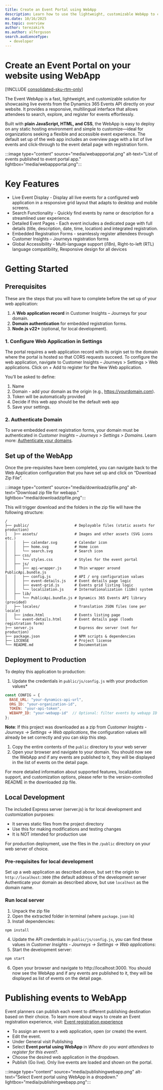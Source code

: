 ```yaml
---
title: Create an Event Portal using WebApp
description: Learn how to use the lightweight, customizable WebApp to create and host Event Portals on your domains.
ms.date: 10/16/2025
ms.topic: overview
author: terezakirk
ms.author: alferguson
search.audienceType: 
  - developer
---
```


# Create an Event Portal on your website using WebApp
[!INCLUDE [consolidated-sku-rtm-only](.././includes/consolidated-sku-rtm-only.md)]

The Event WebApp is a fast, lightweight, and customizable solution for showcasing live events from the Dynamics 365 Events API directly on your website. It provides a responsive, multilingual interface that allows attendees to search, explore, and register for events effortlessly. 

Built with **plain JavaScript, HTML, and CSS**, the WebApp is easy to deploy on any static hosting environment and simple to customize—ideal for organizations seeking a flexible and accessible event experience. The default set up of the web app includes an overview page with a list of live events and click-through to the event detail page with registration form.

:::image type="content" source="media/webappportal.png" alt-text="List of events published to event portal app." lightbox="media/webappportal.png":::

# Key Features 
- Live Event Display - Display all live events for a configured web application in a responsive grid layout that adapts to desktop and mobile screens.
- Search Functionality - Quickly find events by name or description for a streamlined user experience.
- Detailed Event Pages - Each event includes a dedicated page with full details (title, description, date, time, location) and integrated registration.
- Embedded Registration Forms  - seamlessly register attendees through Customer Insights – Journeys registration forms
- Global Accessibility - Multi-language support (i18n), Right-to-left (RTL) language compatibility, Responsive design for all devices 

# Getting Started 
## Prerequisites 
These are the steps that you will have to complete before the set up of your web application:
1. A **Web application record** in Customer Insights – Journeys for your domain.
1. **Domain authentication** for embedded registration forms.
1. **Node.js v22+** (optional, for local development).

### 1. Configure Web Application in Settings 
The portal requires a web application record with its origin set to the domain where the portal is hosted so that CORS requests succeed. To configure the web application, navigate to Customer Insights – Journeys > Settings > Web applications. Click on + Add to register for the New Web application.  

You’ll be asked to define:  
1. Name  
1. Domain - add your domain as the origin (e.g., https://yourdomain.com). 
1. Token will be automatically provided  
1. Decide if this web app should be the default web app 
1. Save your settings.

### 2. Authenticate Domain
To serve embedded event registration forms, your domain must be authenticated in *Customer Insights – Journeys > Settings > Domains*. Learn more: [Authenticate your domains](https://learn.microsoft.com/en-us/dynamics365/customer-insights/journeys/domain-authentication). 

## Set up of the WebApp  
Once the pre-requisites have been completed, you can navigate back to the Web Application configuration that you have set up and click on “Download Zip File”.  

:::image type="content" source="media/downloadzipfile.png" alt-text="Download zip file for webapp." lightbox="media/downloadzipfile.png":::

This will trigger download and the folders in the zip file will have the following structure:  

``` 
/ 
├── public/                     # Deployable files (static assets for production) 
│   ├── assets/                 # Images and other assets (SVG icons etc.) 
│   │   ├── calendar.svg        # Calendar icon 
│   │   ├── home.svg            # Home icon 
│   │   └── search.svg          # Search icon 
│   ├── css/ 
│   │   └── styles.css          # Styles for the event portal 
│   ├── js/ 
│   │   ├── api-wrapper.js      # Thin wrapper around PublicApi.bundle.js 
│   │   ├── config.js           # API / org configuration values 
│   │   ├── event-details.js    # Event details page logic 
│   │   ├── event-grid.js       # Events grid listing logic 
│   │   └── localization.js     # Internationalization (i18n) system 
│   ├── lib/ 
│   │   └── PublicApi.bundle.js # Dynamics 365 Events API library (provided) 
│   ├── locales/                # Translation JSON files (one per locale) 
│   ├── index.html              # Events listing page 
│   └── event-details.html      # Event details page (loads registration form) 
├── server.js                   # Express dev server (not for production) 
├── package.json                # NPM scripts & dependencies 
├── LICENSE                     # Project license 
└── README.md                   # Documentation 
``` 
## Deployment to Production  

To deploy this application to production: 

1. Update the credentials in `public/js/config.js` with your production values* 
```javascript 
const CONFIG = { 
  BASE_URL: "your-dynamics-api-url", 
  ORG_ID: "your-organization-id", 
  TOKEN: "your-api-token", 
  WEBAPP_ID: "your-webapp-id"  // Optional: filter events by webapp ID 
}; 
``` 
 **Note**: If this project was downloaded as a zip from *Customer Insights - Journeys -> Settings -> Web applications*, the configuration values will already be set correctly and you can skip this step. 
 
1. Copy the entire contents of the `public` directory to your web server 
1. Open your browser and navigate to your domain. You should now see the WebApp and if any events are published to it, they will be displayed in the list of events on the detail page.

For more detailed information about supported features, localization support, and customization options, please refer to the version-controlled README in the downloaded zip file. 

## Local Development 
The included Express server (server.js) is for local development and customization purposes: 

- It serves static files from the project directory 
- Use this for making modifications and testing changes 
- It is NOT intended for production use 

For production deployment, use the files in the `/public` directory on your web server of choice. 

### Pre-requisites for local development  
Set up a web application as described above, but set t the origin to `http://localhost:3000` (the default address of the development server Authenticate your domain as described above, but use `localhost` as the domain name. 

### Run local server 
1. Unpack the zip file 
2. Open the extracted folder in terminal (where `package.json` is) 
3. Install dependencies: 

```bash 
npm install 
``` 
4. Update the API credentials in `public/js/config.js`, you can find these values in *Customer Insights - Journeys -> Settings -> Web applications*: 
5. Start the development server:
   
```bash 
npm start 
``` 
6. Open your browser and navigate to http://localhost:3000. You should now see the WebApp and if any events are published to it, they will be displayed as list of events on the detail page.

# Publishing events to WebApp 
Event planners can publish each event to different publishing destination based on their choice. To learn more about ways to create an Event registration experience, visit: [Event registration experience](event-registration-experience.md)

- To assign an event to a web application, open (or create) the event.
- Edit the event.
- Under General visit Publishing
- Select **Event portal using WebApp** in *Where do you want attendees to register for this event?*.
- Choose the desired web application in the dropdown. 
- Publish (Go live). Only live events are loaded and shown on the portal. 

 :::image type="content" source="media/publishingwebapp.png" alt-text="Select Event portal using WebApp in a dropdown." lightbox="media/publishingwebapp.png":::

